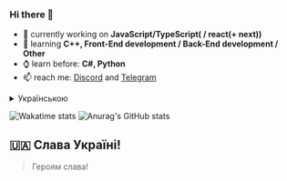 ### Hi there 👋

- 🔭 currently working on **JavaScript/TypeScript( / react(+ next))**
- 🌱 learning **C++, Front-End development / Back-End development / Other**
- ⌚ learn before: **C#, Python**
- 📫 reach me: [Discord](https://discord.com/users/481344295354368020) and [Telegram](https://t.me/demonwayne1)

<details><summary>Українською</summary>
<p>

### Вітаю 👋

- 🔭 Зараз працюю на **JavaScript/TypeScript( / react(+ next))**
- 🌱 Вчу **C++, Front-End розробку / Back-End розробку / Інше**
- ⌚ Вчив раніше: **C#, Python**
- 📫 Зв'язок зі мною: [Discord](https://discord.com/users/481344295354368020) або [Telegram](https://t.me/demonwayne1)

</p>
</details>

<!-- General stats of profile -->
![Wakatime stats](https://github-readme-stats.vercel.app/api/wakatime?username=demonwayne)
![Anurag's GitHub stats](https://github-readme-stats.vercel.app/api?username=demonwayne\&show_icons=true\&theme=radical\&title_color=5865f2\&text_color=ff6633)

## :ukraine: Слава Україні!
> Героям слава!
